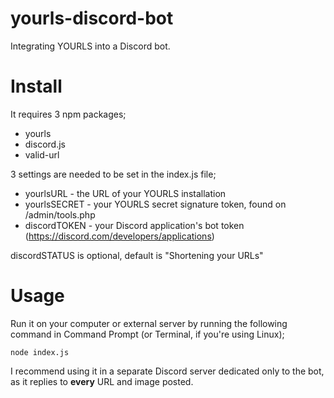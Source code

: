 # yourls-discord-bot
Integrating YOURLS into a Discord bot.

# Install

It requires 3 npm packages;
* yourls
* discord.js
* valid-url

3 settings are needed to be set in the index.js file;
* yourlsURL - the URL of your YOURLS installation
* yourlsSECRET - your YOURLS secret signature token, found on /admin/tools.php
* discordTOKEN - your Discord application's bot token (https://discord.com/developers/applications)

discordSTATUS is optional, default is "Shortening your URLs"

# Usage

Run it on your computer or external server by running the following command in Command Prompt (or Terminal, if you're using Linux);

`node index.js`

I recommend using it in a separate Discord server dedicated only to the bot, as it replies to **every** URL and image posted.

